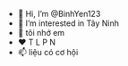 - 👋 Hi, I’m @BinhYen123
- 👀 I’m interested in Tây Ninh 
- 🌱 tôi nhớ em
- ❤ T L P N
- 📫 liệu có cơ hội

<!---
BinhYen123/BinhYen123 is a ✨ special ✨ repository because its `README.md` (this file) appears on your GitHub profile.
You can click the Preview link to take a look at your changes.
--->
